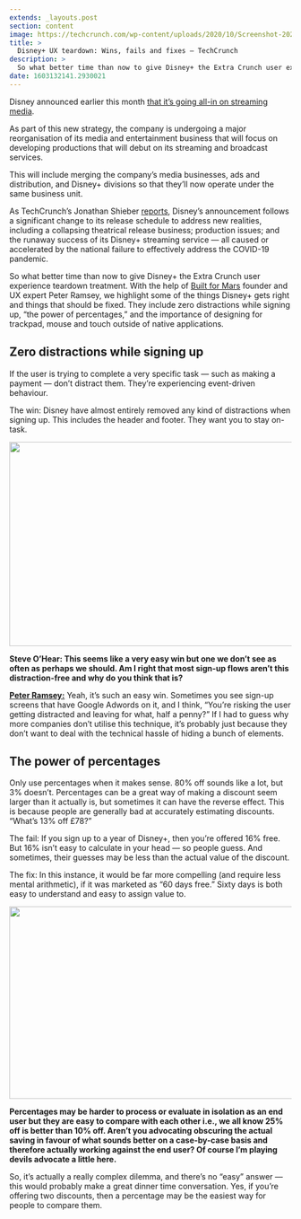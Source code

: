 ```yaml
--- 
extends: _layouts.post 
section: content 
image: https://techcrunch.com/wp-content/uploads/2020/10/Screenshot-2020-10-19-at-13.12.03.png?w=654 
title: > 
  Disney+ UX teardown: Wins, fails and fixes – TechCrunch 
description: > 
  So what better time than now to give Disney+ the Extra Crunch user experience teardown treatment.The win: Disney have almost entirely removed any kind of distractions when signing up.Steve O’Hear: This seems like a very easy win but one we don’t see as often as perhaps we should.Peter Ramsey: Yeah, it’s such an easy win.“What’s 13% off £78?”The fail: If you sign up to a year of Disney+, then you’re offered 16% free. 
date: 1603132141.2930021 
--- 
```

<div><p id="speakable-summary">Disney announced earlier this month <a href="https://techcrunch.com/2020/10/12/walt-disney-announces-reorganization-to-focus-on-streaming/">that it&#8217;s going all-in on streaming media</a>.</p>
<p>As part of this new strategy, the company is undergoing a major reorganisation of its media and entertainment business that will focus on developing productions that will debut on its streaming and broadcast services.</p>
<p>This will include merging the company&#8217;s media businesses, ads and distribution, and Disney+ divisions so that they&#8217;ll now operate under the same business unit.</p>
<p>As TechCrunch&#8217;s Jonathan Shieber <a href="https://techcrunch.com/2020/10/12/walt-disney-announces-reorganization-to-focus-on-streaming/">reports</a>, Disney&#8217;s announcement follows a significant change to its release schedule to address new realities, including a collapsing theatrical release business; production issues; and the runaway success of its Disney+ streaming service &#8212; all caused or accelerated by the national failure to effectively address the COVID-19 pandemic.</p>
<p>So what better time than now to give Disney+ the Extra Crunch user experience teardown treatment. With the help of <a href="https://builtformars.co.uk/">Built for Mars</a> founder and UX expert Peter Ramsey, we highlight some of the things Disney+ gets right and things that should be fixed. They include zero distractions while signing up, &#8220;the power of percentages,&#8221; and the importance of designing for trackpad, mouse and touch outside of native applications.</p>
<h2>Zero distractions while signing up</h2>
<p>If the user is trying to complete a very specific task &#8212; such as making a payment &#8212; don&#8217;t distract them. They&#8217;re experiencing event-driven behaviour.</p>
<p>The win: Disney have almost entirely removed any kind of distractions when signing up. This includes the header and footer. They want you to stay on-task.</p>
<p></p><img class="size-large wp-image-2062328" src="https://techcrunch.com/wp-content/uploads/2020/10/Screen-Shot-2020-10-19-at-15.12.06.png?w=680" alt="" width="680" height="364"><p><strong>Steve O&#8217;Hear: This seems like a very easy win but one we don&#8217;t see as often as perhaps we should. Am I right that most sign-up flows aren&#8217;t this distraction-free and why do you think that is?</strong></p>
<p><strong><a class="crunchbase-link" href="https://crunchbase.com/person/peter-ramsey" target="_blank">Peter Ramsey:</a></strong>  Yeah, it&#8217;s such an easy win. Sometimes you see sign-up screens that have Google Adwords on it, and I think, &#8220;You&#8217;re risking the user getting distracted and leaving for what, half a penny?&#8221; If I had to guess why more companies don&#8217;t utilise this technique, it&#8217;s probably just because they don&#8217;t want to deal with the technical hassle of hiding a bunch of elements.</p>
<h2>The power of percentages</h2>
<p>Only use percentages when it makes sense. 80% off sounds like a lot, but 3% doesn&#8217;t. Percentages can be a great way of making a discount seem larger than it actually is, but sometimes it can have the reverse effect. This is because people are generally bad at accurately estimating discounts. &#8220;What&#8217;s 13% off &#163;78?&#8221;</p>
<p>The fail: If you sign up to a year of Disney+, then you&#8217;re offered 16% free. But 16% isn&#8217;t easy to calculate in your head &#8212; so people guess. And sometimes, their guesses may be less than the actual value of the discount.</p>
<p>The fix: In this instance, it would be far more compelling (and require less mental arithmetic), if it was marketed as &#8220;60 days free.&#8221; Sixty days is both easy to understand and easy to assign value to.</p>
<p></p><img class="size-large wp-image-2062329" src="https://techcrunch.com/wp-content/uploads/2020/10/Percentages.jpg?w=680" alt="" width="680" height="343"><p><strong>Percentages may be harder to process or evaluate in isolation as an end user but they are easy to compare with each other i.e., we all know 25% off is better than 10% off. Aren&#8217;t you advocating obscuring the actual saving in favour of what sounds better on a case-by-case basis and therefore actually working against the end user? Of course I&#8217;m playing devils advocate a little here.</strong></p>
<p>So, it&#8217;s actually a really complex dilemma, and there&#8217;s no &#8220;easy&#8221; answer &#8212; this would probably make a great dinner time conversation. Yes, if you&#8217;re offering two discounts, then a percentage may be the easiest way for people to compare them.</p><p class="extra-crunch-offer-container"></p>			</div>